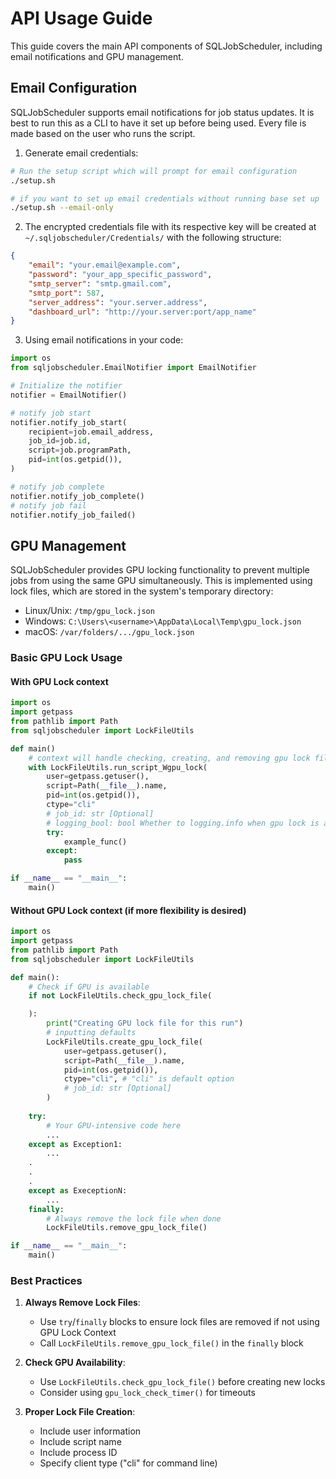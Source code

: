 # API Usage Guide

This guide covers the main API components of SQLJobScheduler, including email notifications and GPU management.

## Email Configuration

SQLJobScheduler supports email notifications for job status updates. It is best to run this as a CLI to have it set up before being used. Every file is made based on the user who runs the script.

1. Generate email credentials:

```bash
# Run the setup script which will prompt for email configuration
./setup.sh

# if you want to set up email credentials without running base set up
./setup.sh --email-only
```

2. The encrypted credentials file with its respective key will be created at `~/.sqljobscheduler/Credentials/` with the following structure:

```json
{
    "email": "your.email@example.com",
    "password": "your_app_specific_password",
    "smtp_server": "smtp.gmail.com",
    "smtp_port": 587,
    "server_address": "your.server.address",
    "dashboard_url": "http://your.server:port/app_name"
}
```

3. Using email notifications in your code:

```python
import os
from sqljobscheduler.EmailNotifier import EmailNotifier

# Initialize the notifier
notifier = EmailNotifier()

# notify job start
notifier.notify_job_start(
    recipient=job.email_address,
    job_id=job.id,
    script=job.programPath,
    pid=int(os.getpid()),
)

# notify job complete
notifier.notify_job_complete()
# notify job fail
notifier.notify_job_failed()
```

## GPU Management

SQLJobScheduler provides GPU locking functionality to prevent multiple jobs from using the same GPU simultaneously. This is implemented using lock files, which are stored in the system's temporary directory:

- Linux/Unix: `/tmp/gpu_lock.json`
- Windows: `C:\Users\<username>\AppData\Local\Temp\gpu_lock.json`
- macOS: `/var/folders/.../gpu_lock.json`

### Basic GPU Lock Usage

#### With GPU Lock context

```python
import os
import getpass
from pathlib import Path
from sqljobscheduler import LockFileUtils

def main()
    # context will handle checking, creating, and removing gpu lock files
    with LockFileUtils.run_script_Wgpu_lock(
        user=getpass.getuser(),
        script=Path(__file__).name,
        pid=int(os.getpid()),
        ctype="cli"
        # job_id: str [Optional]
        # logging_bool: bool Whether to logging.info when gpu lock is applied or remove, default is True
        try:
            example_func()
        except:
            pass

if __name__ == "__main__":
    main()
```

#### Without GPU Lock context (if more flexibility is desired)

```python
import os
import getpass
from pathlib import Path
from sqljobscheduler import LockFileUtils

def main():
    # Check if GPU is available
    if not LockFileUtils.check_gpu_lock_file(

    ):
        print("Creating GPU lock file for this run")
        # inputting defaults
        LockFileUtils.create_gpu_lock_file(
            user=getpass.getuser(),
            script=Path(__file__).name,
            pid=int(os.getpid()),
            ctype="cli", # "cli" is default option
            # job_id: str [Optional]
        )
    
    try:
        # Your GPU-intensive code here
        ...
    except as Exception1:
        ...
    .
    .
    .
    except as ExeceptionN:
        ...
    finally:
        # Always remove the lock file when done
        LockFileUtils.remove_gpu_lock_file()

if __name__ == "__main__":
    main()
```

### Best Practices

1. **Always Remove Lock Files**:
    - Use `try`/`finally` blocks to ensure lock files are removed if not using GPU Lock Context
    - Call `LockFileUtils.remove_gpu_lock_file()` in the `finally` block

2. **Check GPU Availability**:
    - Use `LockFileUtils.check_gpu_lock_file()` before creating new locks
    - Consider using `gpu_lock_check_timer()` for timeouts

3. **Proper Lock File Creation**:
    - Include user information
    - Include script name
    - Include process ID
    - Specify client type ("cli" for command line)
